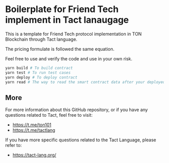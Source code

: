 # Boilerplate for Friend Tech implement in Tact lanaugage

This is a template for Friend Tech protocol implementation in TON Blockchain through Tact language.

The pricing formulate is followed the same equation.

Feel free to use and verify the code and use in your own risk.

```bash
yarn build # To build contract
yarn test # To run test cases
yarn deploy # To deploy contract
yarn read # The way to read the smart contract data after your deployed the code
```

## More

For more information about this GitHub repository, or if you have any questions related to Tact, feel free to visit:

-   https://t.me/ton101
-   https://t.me/tactlang

If you have more specific questions related to the Tact Language, please refer to:

-   https://tact-lang.org/
